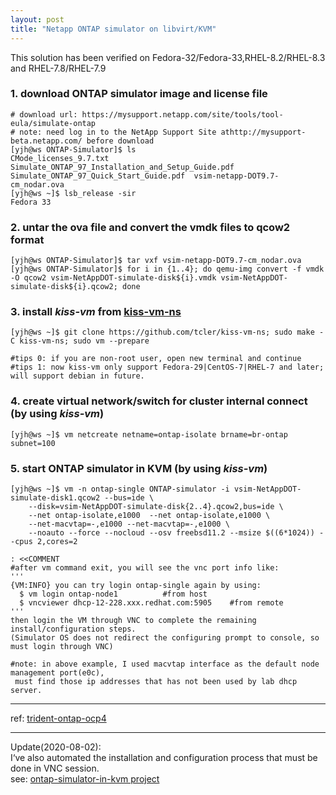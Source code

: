 ```yaml
---
layout: post
title: "Netapp ONTAP simulator on libvirt/KVM"
---
```


This solution has been verified on Fedora-32/Fedora-33,RHEL-8.2/RHEL-8.3 and RHEL-7.8/RHEL-7.9

### 1. download ONTAP simulator image and license file
```
# download url: https://mysupport.netapp.com/site/tools/tool-eula/simulate-ontap
# note: need log in to the NetApp Support Site athttp://mysupport-beta.netapp.com/ before download
[yjh@ws ONTAP-Simulator]$ ls
CMode_licenses_9.7.txt  Simulate_ONTAP_97_Installation_and_Setup_Guide.pdf  Simulate_ONTAP_97_Quick_Start_Guide.pdf  vsim-netapp-DOT9.7-cm_nodar.ova
[yjh@ws ~]$ lsb_release -sir
Fedora 33
```


### 2. untar the ova file and convert the vmdk files to qcow2 format
```
[yjh@ws ONTAP-Simulator]$ tar vxf vsim-netapp-DOT9.7-cm_nodar.ova
[yjh@ws ONTAP-Simulator]$ for i in {1..4}; do qemu-img convert -f vmdk -O qcow2 vsim-NetAppDOT-simulate-disk${i}.vmdk vsim-NetAppDOT-simulate-disk${i}.qcow2; done
```


### 3. install *kiss-vm* from [kiss-vm-ns](https://github.com/tcler/kiss-vm-ns "kiss-vm-ns")
```
[yjh@ws ~]$ git clone https://github.com/tcler/kiss-vm-ns; sudo make -C kiss-vm-ns; sudo vm --prepare

#tips 0: if you are non-root user, open new terminal and continue
#tips 1: now kiss-vm only support Fedora-29|CentOS-7|RHEL-7 and later; will support debian in future.
```


### 4. create virtual network/switch for cluster internal connect (by using *kiss-vm*)
```
[yjh@ws ~]$ vm netcreate netname=ontap-isolate brname=br-ontap subnet=100
```


### 5. start ONTAP simulator in KVM (by using *kiss-vm*)
```
[yjh@ws ~]$ vm -n ontap-single ONTAP-simulator -i vsim-NetAppDOT-simulate-disk1.qcow2 --bus=ide \
    --disk=vsim-NetAppDOT-simulate-disk{2..4}.qcow2,bus=ide \
    --net ontap-isolate,e1000  --net ontap-isolate,e1000 \
    --net-macvtap=-,e1000 --net-macvtap=-,e1000 \
    --noauto --force --nocloud --osv freebsd11.2 --msize $((6*1024)) --cpus 2,cores=2
```

```
: <<COMMENT
#after vm command exit, you will see the vnc port info like:
'''
{VM:INFO} you can try login ontap-single again by using:
  $ vm login ontap-node1          #from host
  $ vncviewer dhcp-12-228.xxx.redhat.com:5905    #from remote
'''
then login the VM through VNC to complete the remaining install/configuration steps.
(Simulator OS does not redirect the configuring prompt to console, so must login through VNC)

#note: in above example, I used macvtap interface as the default node management port(e0c),
 must find those ip addresses that has not been used by lab dhcp server.
 ```

---
ref: [trident-ontap-ocp4](https://www.underkube.com/posts/trident-ontap-ocp4/)

---
Update(2020-08-02):  
I‘ve also automated the installation and configuration process that must be done in VNC session.  
see: [ontap-simulator-in-kvm project](https://github.com/tcler/ontap-simulator-in-kvm)
